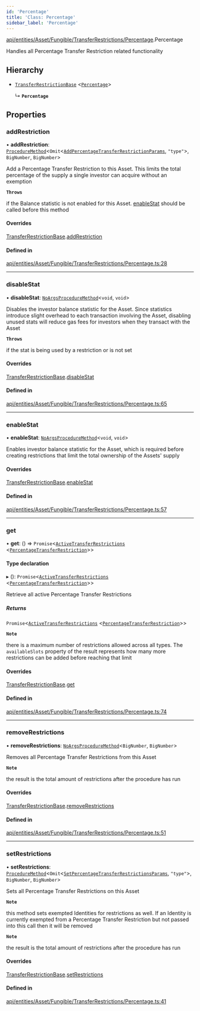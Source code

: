 ```yaml
---
id: 'Percentage'
title: 'Class: Percentage'
sidebar_label: 'Percentage'
---
```


[api/entities/Asset/Fungible/TransferRestrictions/Percentage](../../../../../../../modules/API/Entities/Asset/Fungible/TransferRestrictions/Percentage/Percentage.md).Percentage

Handles all Percentage Transfer Restriction related functionality

## Hierarchy

- [`TransferRestrictionBase`](../TransferRestrictionBase/TransferRestrictionBase.md) \<[`Percentage`](../../../../../../../enums/Types/TransferRestrictionType/TransferRestrictionType.md#percentage)\>

  ↳ **`Percentage`**

## Properties

### addRestriction

• **addRestriction**: [`ProcedureMethod`](../../../../../../../interfaces/Types/ProcedureMethod/ProcedureMethod.md)\<`Omit`\<[`AddPercentageTransferRestrictionParams`](../../../../../../../modules/API/Procedures/Types/Types.md#addpercentagetransferrestrictionparams), `"type"`\>, `BigNumber`, `BigNumber`\>

Add a Percentage Transfer Restriction to this Asset. This limits the total percentage of the supply
a single investor can acquire without an exemption

**`Throws`**

if the Balance statistic is not enabled for this Asset. [enableStat](Percentage.md#enablestat) should be called before this method

#### Overrides

[TransferRestrictionBase](../TransferRestrictionBase/TransferRestrictionBase.md).[addRestriction](../TransferRestrictionBase/TransferRestrictionBase.md#addrestriction)

#### Defined in

[api/entities/Asset/Fungible/TransferRestrictions/Percentage.ts:28](https://github.com/PolymeshAssociation/polymesh-sdk/blob/968f8d70c/src/api/entities/Asset/Fungible/TransferRestrictions/Percentage.ts#L28)

---

### disableStat

• **disableStat**: [`NoArgsProcedureMethod`](../../../../../../../interfaces/Types/NoArgsProcedureMethod/NoArgsProcedureMethod.md)\<`void`, `void`\>

Disables the investor balance statistic for the Asset. Since statistics introduce slight overhead to each transaction
involving the Asset, disabling unused stats will reduce gas fees for investors when they transact with the Asset

**`Throws`**

if the stat is being used by a restriction or is not set

#### Overrides

[TransferRestrictionBase](../TransferRestrictionBase/TransferRestrictionBase.md).[disableStat](../TransferRestrictionBase/TransferRestrictionBase.md#disablestat)

#### Defined in

[api/entities/Asset/Fungible/TransferRestrictions/Percentage.ts:65](https://github.com/PolymeshAssociation/polymesh-sdk/blob/968f8d70c/src/api/entities/Asset/Fungible/TransferRestrictions/Percentage.ts#L65)

---

### enableStat

• **enableStat**: [`NoArgsProcedureMethod`](../../../../../../../interfaces/Types/NoArgsProcedureMethod/NoArgsProcedureMethod.md)\<`void`, `void`\>

Enables investor balance statistic for the Asset, which is required before creating restrictions
that limit the total ownership of the Assets' supply

#### Overrides

[TransferRestrictionBase](../TransferRestrictionBase/TransferRestrictionBase.md).[enableStat](../TransferRestrictionBase/TransferRestrictionBase.md#enablestat)

#### Defined in

[api/entities/Asset/Fungible/TransferRestrictions/Percentage.ts:57](https://github.com/PolymeshAssociation/polymesh-sdk/blob/968f8d70c/src/api/entities/Asset/Fungible/TransferRestrictions/Percentage.ts#L57)

---

### get

• **get**: () => `Promise`\<[`ActiveTransferRestrictions`](../../../../../../../interfaces/Types/ActiveTransferRestrictions/ActiveTransferRestrictions.md) \<[`PercentageTransferRestriction`](../../../../../../../interfaces/Types/PercentageTransferRestriction/PercentageTransferRestriction.md)\>\>

#### Type declaration

▸ (): `Promise`\<[`ActiveTransferRestrictions`](../../../../../../../interfaces/Types/ActiveTransferRestrictions/ActiveTransferRestrictions.md) \<[`PercentageTransferRestriction`](../../../../../../../interfaces/Types/PercentageTransferRestriction/PercentageTransferRestriction.md)\>\>

Retrieve all active Percentage Transfer Restrictions

##### Returns

`Promise`\<[`ActiveTransferRestrictions`](../../../../../../../interfaces/Types/ActiveTransferRestrictions/ActiveTransferRestrictions.md) \<[`PercentageTransferRestriction`](../../../../../../../interfaces/Types/PercentageTransferRestriction/PercentageTransferRestriction.md)\>\>

**`Note`**

there is a maximum number of restrictions allowed across all types.
The `availableSlots` property of the result represents how many more restrictions can be added
before reaching that limit

#### Overrides

[TransferRestrictionBase](../TransferRestrictionBase/TransferRestrictionBase.md).[get](../TransferRestrictionBase/TransferRestrictionBase.md#get)

#### Defined in

[api/entities/Asset/Fungible/TransferRestrictions/Percentage.ts:74](https://github.com/PolymeshAssociation/polymesh-sdk/blob/968f8d70c/src/api/entities/Asset/Fungible/TransferRestrictions/Percentage.ts#L74)

---

### removeRestrictions

• **removeRestrictions**: [`NoArgsProcedureMethod`](../../../../../../../interfaces/Types/NoArgsProcedureMethod/NoArgsProcedureMethod.md)\<`BigNumber`, `BigNumber`\>

Removes all Percentage Transfer Restrictions from this Asset

**`Note`**

the result is the total amount of restrictions after the procedure has run

#### Overrides

[TransferRestrictionBase](../TransferRestrictionBase/TransferRestrictionBase.md).[removeRestrictions](../TransferRestrictionBase/TransferRestrictionBase.md#removerestrictions)

#### Defined in

[api/entities/Asset/Fungible/TransferRestrictions/Percentage.ts:51](https://github.com/PolymeshAssociation/polymesh-sdk/blob/968f8d70c/src/api/entities/Asset/Fungible/TransferRestrictions/Percentage.ts#L51)

---

### setRestrictions

• **setRestrictions**: [`ProcedureMethod`](../../../../../../../interfaces/Types/ProcedureMethod/ProcedureMethod.md)\<`Omit`\<[`SetPercentageTransferRestrictionsParams`](../../../../../../../interfaces/API/Procedures/Types/SetPercentageTransferRestrictionsParams/SetPercentageTransferRestrictionsParams.md), `"type"`\>, `BigNumber`, `BigNumber`\>

Sets all Percentage Transfer Restrictions on this Asset

**`Note`**

this method sets exempted Identities for restrictions as well. If an Identity is currently exempted from a Percentage Transfer Restriction
but not passed into this call then it will be removed

**`Note`**

the result is the total amount of restrictions after the procedure has run

#### Overrides

[TransferRestrictionBase](../TransferRestrictionBase/TransferRestrictionBase.md).[setRestrictions](../TransferRestrictionBase/TransferRestrictionBase.md#setrestrictions)

#### Defined in

[api/entities/Asset/Fungible/TransferRestrictions/Percentage.ts:41](https://github.com/PolymeshAssociation/polymesh-sdk/blob/968f8d70c/src/api/entities/Asset/Fungible/TransferRestrictions/Percentage.ts#L41)
